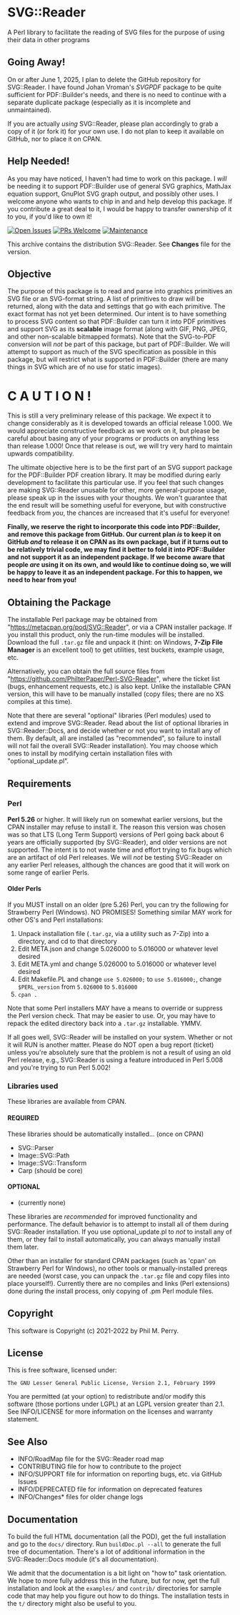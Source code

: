 # SVG::Reader

A Perl library to facilitate the reading of SVG files for the purpose of using their data in other programs

## Going Away!

On or after June 1, 2025, I plan to delete the GitHub repository for 
SVG::Reader. I have found Johan Vroman's _SVGPDF_ package to be quite 
sufficient for PDF::Builder's needs, and there is no need to continue with a 
separate duplicate package (especially as it is incomplete and unmaintained).

If you are actually _using_ SVG::Reader, please plan accordingly to grab a copy 
of it (or fork it) for your own use. I do not plan to keep it available on 
GitHub, nor to place it on CPAN.

## Help Needed!

As you may have noticed, I haven't had time to work on this package. I _will_ be
needing it to support PDF::Builder use of general SVG graphics, MathJax equation
support, GnuPlot SVG graph output, and possibly other uses. I welcome anyone who
wants to chip in and and help develop this package. If you contribute a great deal
to it, I would be happy to transfer ownership of it to you, if you'd like to own
it!

[![Open Issues](https://img.shields.io/github/issues/PhilterPaper/Perl-SVG-Reader)](https://github.com/PhilterPaper/Perl-SVG-Reader/issues)
[![PRs Welcome](https://img.shields.io/badge/PRs-welcome-brightgreen.svg?style=flat-square)](https://makeapullrequest.com)
[![Maintenance](https://img.shields.io/badge/Maintained%3F-yes-green.svg)](https://GitHub.com/PhilterPaper/Perl-SVG-Reader/graphs/commit-activity)

This archive contains the distribution SVG::Reader.
See **Changes** file for the version.

## Objective

The purpose of this package is to read and parse into graphics primitives an
SVG file or an SVG-format string. A list of primitives to draw will be
returned, along with the data and settings that go with each primitive. The
exact format has not yet been determined. Our intent is to have something to
process SVG content so that PDF::Builder can turn it into PDF primitives and
support SVG as its **scalable** image format (along with GIF, PNG, JPEG, and
other non-scalable bitmapped formats). Note that the SVG-to-PDF conversion will
_not_ be part of this package, but part of PDF::Builder. We will attempt to
support as much of the SVG specification as possible in this package, but will
restrict what is supported in PDF::Builder (there are many things in SVG which
are of no use for static images).

# C A U T I O N !

This is still a very preliminary release of this package. We expect it to
change considerably as it is developed towards an official release 1.000. We
would appreciate constructive feedback as we work on it, but please be careful
about basing any of your programs or products on anything less than release
1.000! Once that release is out, we will try very hard to maintain upwards
compatibility.

The ultimate objective here is to be the first part of an SVG support package
for the PDF::Builder PDF creation library. It may be modified during early
development to facilitate this particular use. If you feel that such changes
are making SVG::Reader unusable for other, more general-purpose usage, please
speak up in the issues with your thoughts. We won't guarantee that the end
result will be something useful for everyone, but with constructive feedback
from _you_, the chances are increased that it's useful for everyone!

**Finally, we reserve the right to incorporate this code into PDF::Builder,
and remove this package from GitHub. Our current plan _is_ to keep it on
GitHub _and_ to release it on CPAN as its own package, but if it turns out to
be relatively trivial code, we may find it better to fold it into PDF::Builder
and not support it as an independent package. If we become aware that people
_are_ using it on its own, and would like to continue doing so, we will be
happy to leave it as an independent package. For this to happen, we need to
hear from you!**

## Obtaining the Package

The installable Perl package may be obtained from
"https://metacpan.org/pod/SVG::Reader", or via a CPAN installer package. If
you install this product, only the run-time modules will be installed. Download
the full `.tar.gz` file and unpack it (hint: on Windows,
**7-Zip File Manager** is an excellent tool) to get utilities, test buckets,
example usage, etc.

Alternatively, you can obtain the full source files from
"https://github.com/PhilterPaper/Perl-SVG-Reader", where the ticket list
(bugs, enhancement requests, etc.) is also kept. Unlike the installable CPAN
version, this will have to be manually installed (copy files; there are no XS
compiles at this time).

Note that there are several "optional" libraries (Perl modules) used to extend
and improve SVG::Reader. Read about the list of optional libraries in
SVG::Reader::Docs, and decide whether or not you want to install any of them.
By default, all are installed (as "recommended", so failure to install will
not fail the overall SVG::Reader installation). You may choose which ones to
install by modifying certain installation files with "optional\_update.pl".

## Requirements

### Perl

**Perl 5.26** or higher. It will likely run on somewhat earlier versions, but
the CPAN installer may refuse to install it. The reason this version was
chosen was so that LTS (Long Term Support) versions of Perl going back about
6 years are officially supported (by SVG::Reader), and older versions are not
supported. The intent is to not waste time and effort trying to fix bugs which
are an artifact of old Perl releases. We will _not_ be testing SVG::Reader on
any earlier Perl releases, although the chances are good that it will work on
some range of earlier Perls.

#### Older Perls

If you MUST install on an older (pre 5.26) Perl, you can try the following for
Strawberry Perl (Windows). NO PROMISES! Something similar MAY work for other
OS's and Perl installations:

1. Unpack installation file (`.tar.gz`, via a utility such as 7-Zip) into a directory, and cd to that directory
1. Edit META.json and change 5.026000 to 5.016000 or whatever level desired
1. Edit META.yml and change 5.026000 to 5.016000 or whatever level desired
1. Edit Makefile.PL and change `use 5.026000;` to `use 5.016000;`, change `$PERL_version` from `5.026000` to `5.016000`
1. `cpan .`

Note that some Perl installers MAY have a means to override or suppress the
Perl version check. That may be easier to use. Or, you may have to repack the
edited directory back into a `.tar.gz` installable. YMMV.

If all goes well, SVG::Reader will be installed on your system. Whether or
not it will RUN is another matter. Please do NOT open a bug report (ticket)
unless you're absolutely sure that the problem is not a result of using an old
Perl release, e.g., SVG::Reader is using a feature introduced in Perl 5.008
and you're trying to run Perl 5.002!

### Libraries used

These libraries are available from CPAN.

#### REQUIRED

These libraries should be automatically installed...  (once on CPAN)

* SVG::Parser
* Image::SVG::Path
* Image::SVG::Transform
* Carp (should be core)

#### OPTIONAL

* (currently none)

These libraries are _recommended_ for improved functionality and performance.
The default behavior is to attempt to install all of them during SVG::Reader
installation. If you use optional\_update.pl to _not_ to install any of
them, or they fail to install automatically, you can always manually install 
them later.

Other than an installer for standard CPAN packages (such as 'cpan' on
Strawberry Perl for Windows), no other tools or manually-installed prereqs are
needed (worst case, you can unpack the `.tar.gz` file and copy files into
place yourself!). Currently there are no compiles and links (Perl extensions)
done during the install process, only copying of .pm Perl module files.

## Copyright

This software is Copyright (c) 2021-2022 by Phil M. Perry.

## License

This is free software, licensed under:

`The GNU Lesser General Public License, Version 2.1, February 1999`

You are permitted (at your option) to
redistribute and/or modify this software (those portions under LGPL) at an
LGPL version greater than 2.1. See INFO/LICENSE for more information on the
licenses and warranty statement.

## See Also

* INFO/RoadMap file for the SVG::Reader road map
* CONTRIBUTING file for how to contribute to the project
* INFO/SUPPORT file for information on reporting bugs, etc. via GitHub Issues
* INFO/DEPRECATED file for information on deprecated features
* INFO/Changes\* files for older change logs

## Documentation

To build the full HTML documentation (all the POD), get the full installation
and go to the `docs/` directory. Run `buildDoc.pl --all` to generate the full
tree of documentation. There's a lot of additional information in the
SVG::Reader::Docs module (it's all documentation).

We admit that the documentation is a bit light on "how to" task orientation.
We hope to more fully address this in the future, but for now, get the full
installation and look at the `examples/` and `contrib/` directories for sample
code that may help you figure out how to do things. The installation tests in
the `t/` directory might also be useful to you.
